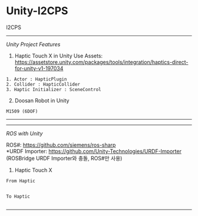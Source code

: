 # Unity-I2CPS
I2CPS 

--------------------------
*Unity Project Features*

1. Haptic Touch X in Unity
   Use Assets: https://assetstore.unity.com/packages/tools/integration/haptics-direct-for-unity-v1-197034
```
1. Actor : HapticPlugin
2. Collider : HapticCollider
3. Haptic Initializer : SceneControl
```

2. Doosan Robot in Unity
```
M1509 (6DOF)

```


--------------------------

--------------------------
*ROS with Unity*

ROS#: https://github.com/siemens/ros-sharp   
*URDF Importer: https://github.com/Unity-Technologies/URDF-Importer (ROSBridge URDF Importer와 충돌, ROS#만 사용)   

1. Haptic Touch X
```
From Haptic


To Haptic

```

```

```

--------------------------

